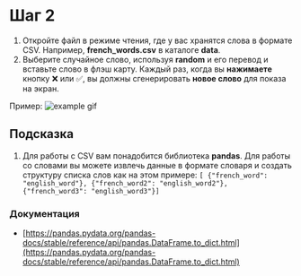 # Шаг 2
1. Откройте файл в режиме чтения, где у вас хранятся слова в формате CSV. Например, **french_words.csv** в каталоге **data**.
2. Выберите случайное слово, используя **random** и его перевод и вставьте слово в флэш карту. Каждый раз, когда вы **нажимаете** кнопку ❌ или ✅, вы должны сгенерировать **новое слово** для показа на экран.

Пример:
![example gif](https://img-c.udemycdn.com/redactor/raw/2020-07-09_09-14-54-d7775dfde5cc88a7a20ba612d3b489bd.gif)

## Подсказка
1. Для работы с CSV вам понадобится библиотека **pandas**. Для работы со словами вы можете извлечь данные в формате словаря и создать структуру списка слов как на этом примере: 
`[ {"french_word": "english_word"}, {"french_word2": "english_word2"}, {"french_word3": "english_word3"}]`

### Документация
- [https://pandas.pydata.org/pandas-docs/stable/reference/api/pandas.DataFrame.to_dict.html](https://pandas.pydata.org/pandas-docs/stable/reference/api/pandas.DataFrame.to_dict.html)
